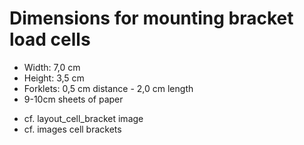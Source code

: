 # Dimensions for mounting bracket load cells

- Width: 7,0 cm
- Height: 3,5 cm
- Forklets: 0,5 cm distance - 2,0 cm length
- 9-10cm sheets of paper

* cf. layout_cell_bracket image
* cf. images cell brackets 
